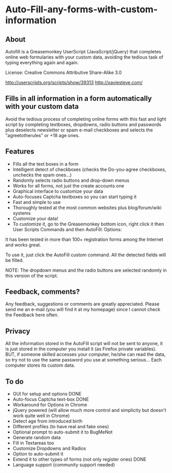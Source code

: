 # Auto-Fill-any-forms-with-custom-information


## About

Autofill is a Greasemonkey UserScript (JavaScript/jQuery) that completes online web formularies with your custom data, avoiding the tedious task of typing everything again and again. 

License: Creative Commons Attributive Share-Alike 3.0 

http://userscripts.org/scripts/show/39313
http://xaviesteve.com/


## Fills in all information in a form automatically with your custom data

Avoid the tedious process of completing online forms with this fast and light script by completing textboxes, dropdowns, radio buttons and passwords plus deselects newsletter or spam e-mail checkboxes and selects the "agreetotherules" or +18 age ones.


## Features

* Fills all the text boxes in a form
* Intelligent detect of checkboxes (checks the Do-you-agree checkboxes, unchecks the spam ones...)
* Randomly selects radio buttons and drop-down menus
* Works for all forms, not just the create accounts one
* Graphical interface to customize your data
* Auto-focuses Captcha textboxes so you can start typing it
* Fast and simple to use
* Thoroughly tested at the most common websites plus blog/forum/wiki systems
* Customize your data!
* To customize it, go to the Greasemonkey bottom icon, right click it then User Scripts Commands and then AutoFill: Options:

It has been tested in more than 100+ registration forms among the Internet and works great.

To use it, just click the AutoFill custom command. All the detected fields will be filled.

NOTE: The dropdown menus and the radio buttons are selected randomly in this version of the script.


## Feedback, comments?

Any feedback, suggestions or comments are greatly appreciated.
Please send me an e-mail (you will find it at my homepage) since I cannot check the Feedback here often.


## Privacy

All the information stored in the AutoFill script will not be sent to anyone,
it is just stored in the computer you install it (as Firefox private variables).
BUT, if someone skilled accesses your computer, he/she can read the data,
so try not to use the same password you use at something serious...
Each computer stores its custom data.


## To do

* GUI for setup and options DONE
* Auto-focus Captcha text-box DONE
* Workaround for Options in Chrome
* jQuery powered (will allow much more control and simplicity but doesn't work quite well in Chrome)
* Detect age from introduced birth
* Different profiles (to have real and fake ones)
* Optional prompt to auto-submit it to BugMeNot
* Generate random data
* Fill in Textareas too
* Customize Dropdowns and Radios
* Option to auto-submit it
* Extend it to other types of forms (not only register ones) DONE
* Language support (community support needed)